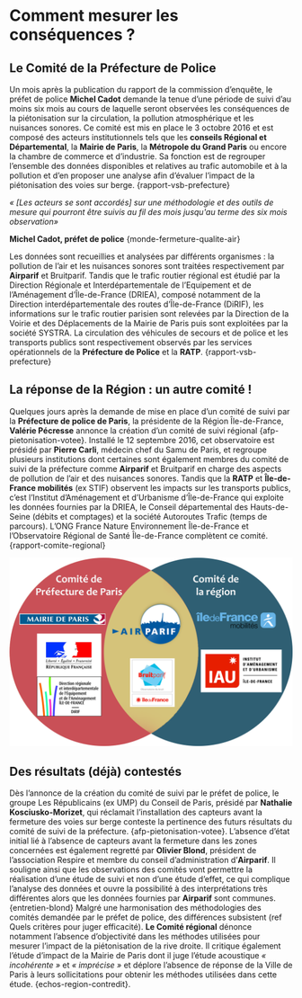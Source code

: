 # Comment mesurer les conséquences ?

## Le Comité de la Préfecture de Police

Un mois après la publication du rapport de la commission d’enquête, le préfet de police **Michel Cadot** demande la tenue d’une période de suivi d’au moins six mois au cours de laquelle seront observées les conséquences de la piétonisation sur la circulation, la pollution atmosphérique et les nuisances sonores. Ce comité est mis en place le 3 octobre 2016 et est composé des acteurs institutionnels tels que les **conseils Régional et Départemental**, la **Mairie de Paris**, la **Métropole du Grand Paris** ou encore la chambre de commerce et d’industrie. Sa fonction est de regrouper l’ensemble des données disponibles et relatives au trafic automobile et à la pollution et d’en proposer une analyse afin d’évaluer l’impact de la piétonisation des voies sur berge.  {rapport-vsb-prefecture}

_« [Les acteurs se sont accordés] sur une méthodologie et des outils de mesure qui pourront être suivis au fil des mois jusqu'au terme des six mois observation»_

**Michel Cadot, préfet de police** {monde-fermeture-qualite-air}

Les données sont recueillies et analysées par différents organismes : la pollution de l’air et les nuisances sonores sont traitées respectivement par **Airparif** et Bruitparif. Tandis que le trafic routier régional est étudié par la Direction Régionale et Interdépartementale de l’Equipement et de l’Aménagement d’Île-de-France (DRIEA), composé notamment de la Direction interdépartementale des routes d’Île-de-France (DiRIF), les informations sur le trafic routier parisien sont relevées par la Direction de la Voirie et des Déplacements de la Mairie de Paris puis sont exploitées par la société SYSTRA. La circulation des véhicules de secours et de police et les transports publics sont respectivement observés par les services opérationnels de la **Préfecture de Police** et la **RATP**. {rapport-vsb-prefecture}

## La réponse de la Région : un autre comité !

Quelques jours après la demande de mise en place d’un comité de suivi par la **Préfecture de police de Paris**, la présidente de la Région Île-de-France, **Valérie Pécresse** annonce la création d’un comité de suivi régional {afp-pietonisation-votee}. Installé le 12 septembre 2016, cet observatoire est présidé par **Pierre Carli**, médecin chef du Samu de Paris, et regroupe plusieurs institutions dont certaines sont également membres du comité de suivi de la préfecture comme **Airparif** et Bruitparif en charge des aspects de pollution de l’air et des nuisances sonores. Tandis que la **RATP** et **Île-de-France mobilités** (ex STIF) observent les impacts sur les transports publics, c’est l’Institut d’Aménagement et d’Urbanisme d’Île-de-France qui exploite les données fournies par la DRIEA, le Conseil départemental des Hauts-de-Seine (débits et comptages) et la société Autoroutes Trafic (temps de parcours). L’ONG France Nature Environnement Île-de-France et l’Observatoire Régional de Santé Île-de-France complètent ce comité. {rapport-comite-regional}

![Quel organisme de mesure appartient à quel comité? (schéma réalisé par le groupe)](schema.png)

## Des résultats (déjà) contestés

Dès l’annonce de la création du comité de suivi par le préfet de police, le groupe Les Républicains (ex UMP) du Conseil de Paris, présidé par **Nathalie Kosciusko-Morizet**, qui réclamait l’installation des capteurs avant la fermeture des voies sur berge conteste la pertinence des futurs résultats du comité de suivi de la préfecture. {afp-pietonisation-votee}. L’absence d’état initial lié à l’absence de capteurs avant la fermeture dans les zones concernées est également regretté par **Olivier Blond**, président de l’association Respire et membre du conseil d’administration d’**Airparif**. Il souligne ainsi que les observations des comités vont permettre la réalisation d’une étude de suivi et non d’une étude d’effet, ce qui complique l’analyse des données et ouvre la possibilité à des interprétations très différentes alors que les données fournies par **Airparif** sont communes. {entretien-blond}
Malgré une harmonisation des méthodologies des comités demandée par le préfet de police, des différences subsistent (ref Quels critères pour juger efficacité). **Le Comité régional** dénonce notamment l’absence d’objectivité dans les méthodes utilisées pour mesurer l’impact de la piétonisation de la rive droite. Il critique également l’étude d’impact de la Mairie de Paris dont il juge l’étude acoustique _« incohérente »_ et _« imprécise »_ et déplore l’absence de réponse de la Ville de Paris à leurs sollicitations pour obtenir les méthodes utilisées dans cette étude. {echos-region-contredit}.
